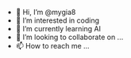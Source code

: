 - 👋 Hi, I’m @mygia8
- 👀 I’m interested in coding
- 🌱 I’m currently learning AI
- 💞️ I’m looking to collaborate on ...
- 📫 How to reach me ...

<!---
mygia8/mygia8 is a ✨ special ✨ repository because its `README.md` (this file) appears on your GitHub profile.
You can click the Preview link to take a look at your changes.
--->
